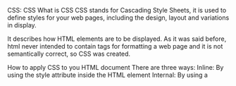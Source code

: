 CSS:
CSS
What is CSS 
CSS stands for Cascading Style Sheets, it is used to define styles for your web pages, including the design, layout and variations in display. 

It describes how HTML elements are to be displayed. As it was said before, html never intended to contain tags for formatting a web page and it is not semantically correct, so CSS was created.

How to apply CSS to you HTML document
There are three ways:
Inline: By using the style attribute inside the HTML element
Internal: By using a <style> element in the <head> section
Ex. 	<h1 style="color:blue;">A Blue Heading</h1>
<p style="color:red;">A red paragraph.</p>
External: by using a <link> element to link an external CSS file 
Ex.	<link rel="stylesheet" type="text/css" href="css/estilos.css">
The latter is the most common way to add CSS.


CSS syntax 

This language consists of defining rules specifying groups of styles that should be applied to particular elements or groups of elements on the web page. 

The rule opens with a selector that will select the html element/s that we are going to style. 

Selectors: 
By type (HTML tag): h1{ , p{ , etc
If we want to select more than one, we add them separated by a coma: h1, h3, p{
When a tag is inside another tag, we separate them by a space: ul li{
To select every element:  *{
By id: #id{
By class: .class{
When a tag is inside another tag, we separate them 






Once we have selected the element/s, it's time to style them by adding the property and its value:
Some properties: 
font-size: 18px;
background-color: #8A2BE2;
text-align: center;
margin: 5%;
border: 5px;
etc

What is Specificity
If there are two or more conflicting CSS rules that point to the same element, the browser follows some rules to determine which one is more specific and therefore applied. 

Specificity Hierarchy: 

The property applied (if there´s any conflict) will always be the one with the highest hierarchy.

However, if the conflict is between two selectors within the same hierarchy, the property applied will be the one applied later (the one that is lower in the document, by cascading).

If we add !important to a property it will now have the highest hierarchy, however, this is a bad practice and should not be used.







Box Theory
Box Theory is that every HTML element is considered to be wrapped around by a box.

There are two types of boxes:
Block boxes: which wrap the most important HTML elements, these are boxes that form a block, the box adapts to the container's width. (Ex. h2 elements) 
Inline boxes: where the width of the box depends on the width of its content (Ex. b elements)

This means that if you put any element after a <h2> element, it will automatically be shown below it. However, an inline element after a <b> element, will be shown immediately after the b element has ended and can be in the same line.

Box Model
Every box contains 4 main elements:
Content: the content of the box, where text and images appear.
Padding: distance from the content to the border, its transparent space. 
Border: a border that goes around the padding and content.
Margin: distance from the border to the next box. Transparent space.



CSS Layout 
A good layout makes important stuff easily accessible and intuitive to find, making users stay on the site. 
 
Layout is a term that explains how a website is displayed on the screen. Using semantic tags in HTML (block elements that allow information to be grouped) with CSS we will be able to display as we want, these elements throughout the page.

A good layout should consider certain factors as: 
viewing ports
display devices
browsers
user´s screen sizes

The default layout will be the normal flow, one element below the other one, however, with CSS we can arrange the way elements are displayed using the display property. 
CSS Flexbox Layout
Flexbox is a one dimensional layout model that is efficient when aligning, distributing and directing elements in a page. 

The property display: flex; is applied to the container but will affect the items inside it, that will become flex items.

The key terminologies in Flexbox are the main axis and the cross axis. A flex container´s main axis is the primary axis along which these flex items are laid out, and the cross axis is perpendicular to it.

There are some properties that are applied to the container but will affect the items:

flex direction: defines the position of the axises (3 possible values)
the default value, x axis and y axis remain as normal.
column reverse: x axis will now be y axis and y axis will now be x axis
column: x axis will now be y axis and it will go from right to left. And y axis will now be x axis and it will go from top to bottom
flex wrap: 
no wrap: default value, boxes will adapt to the screen´s size
wrap: when screen/window reduces its size, boxes will not reduce it size but will maintain it and if no longer enter in the screen, they will move to the next row below. 
justify content:
space between: will give margin to the items
space around: so there is as much as possible space between boxes
space evenly: it will let the same space between the boxes and between the boxes and the border
align-items:
flex start: default value that puts items from the left 
center: it will center items vertically 
flex end: items will go at the end

Properties applied directly to the items:

align self: same possible values than align items property. To center itself
margin: 
auto: the item will center in the middle of the screen
flex grow: space between boxes will always remain the same (proportions) , even if the screen size is reduced
flex basis: its like the width property, but this one has priority.
flex shrink: allows us to choose how much space a box can loose if the screen size is reduced (if one box has flex shrink: 0, then if the screen size reduced, the other boxes will modify their size while this one will stay the same)
flex: its a shorthand that groups the three last properties (flex grow, basis and shrink) Ex. flex: 1 0 350px;
CSS Grid Layout
Unlike flexbox, grid is a two dimensional layout model (it can handle both rows and columns of the layout). Grid works with a 12-grid arrangement (the screen is invisibly divided into 12 parts.

The property display: gris; is applied to the container but will affect the items inside it, that will become grid items. The default value after applying this property, will create just 1 column (that will act as a block) so to add more cells to the grid we can use the properties: grid-template-rows or grid-template-columns, as explained below.

Properties applied to the container but will affect the items:

grid-template-rows: to add rows	
grid-template-columns: to add columns
Ex.
.grid-container{
	display: grid;
	grid-template-rows: 150px 150px 

grid-gap: (shorthand) it will add something like a margin but between cells grid-gap: 10px;


Properties applied directly to the items:

grid-column: to combine columns, to tell the start and the end of a cell grid-column:1 / 3;
One cell will start in column 1 and end in column 3, the other ones will just keep moving.
grid-row: to combine rows, to tell the start and the end of a cell.




Aligning and flow control properties:

	Added to the GRID CONTAINER:
particular aligning of an item: 
justify-items: this property will center the items horizontally (columns), 
align-items: this property will center the items vertically (rows)
3 possible values for both of them properties:
center: to center the cell content (pic)
start: so items start at the beginning of the page
end: so items end at the end of the page

columns and rows alignments applied to the container: 
Now everything will move as a block
justify-content: to center the container´s columns horizontally.
same 3 values as mentioned above (center, start, end)
align-content: to center the container´s columns vertically. (center, start, end)
Ex. 
.grid-container{
	display: grid;
	justify-content: center;
	align-content: center;
align-items: center;
	justify-items: center;

.grid-item{
	align-items: center;
	justify-items: center;

Added to the GRID ITEM:
align-self: align every item individually (vertically). Values: center, start, end
justify-self: align every item individually (horizontally). Values: center, start, end
place-self: shorthand of the last two properties (align, justify). Ex. place-self: end start;


CSS Methodologies
Using different methodologies we can organize our style sheets in order to achieve a semantic, accessible and easy to maintain code. 

Methodologies such as OOCSS, BEM, SMACSS, can be applied on its own or combined.
OOCSS (Object Oriented CSS)
OOCSS will focus on code reutilization and pattern searching in order to achieve more efficient and easy to maintain style sheets. 

An “Object” in OOCSS can be any repeating visual pattern that can be specified in snippets of code (from buttons, containers, medias, widgets, or even a full page, to any element of our interface that could and should be repeated/ reutilized as many times as necessary).


First rule of OOCSS: Separate the object´s style from its structure

The structure refers to things that are invisible to the user, such as instructions for element size and positioning (height, width, margins, padding, overflow)
And its style refers to the visual properties of elements (colors, fonts, shadows, gradients, etc).
Ex. 

Image 1 does not separates structure from style while image 2 does, where there is not as much repeated text as in image 1.

Second image classes would be added like:






Second rule of OOCSS: Separation of container and content
Styles should never be scoped to particular containers, otherwise could not be reused. Ex. -->


Benefits of OOCSS:
Speed: cutting down on repetitions helps applications run faster. 
Scalability (escalabilidad): as it allows you to freely mix and re-apply classes on different elements, it is easy to reuse things.
Efficiency: having fewer blocks of code makes CSS easier to scan that will facilitate editing and updating.
However there might also be some disadvantages:
Increase number of classes added to an element 
May be overkill for small projects
BEM: (Block Element Modifier)
In order to prevent specification problems, BEM is a naming convention for classes in HTML and CSS.
It consists on choosing a mnemotechnic name for our classes, following some rules:
class = “containerName__elementName”
Ex. 
<div class=”contact-form”>
	<input type=”text class=”contact-form__input”>
<p class=”contact-form__p”>
		<h2 class=”contact-form__p-h2”></h2>
</div>
<div class=”csuscriber-form”>
<p class=”suscriber-form__p”>
		<h2 class=”contact-form__p-h2”></h2>
</div>

SMACSS: (Scalable and Modular Architecture for CSS)
Like OOCSS, the purpose is less code repetition, a more consistent experience, and easier maintenance. 

There are 5 general categories of CSS rules:

Base: The defaults (html, body, h1, ul, etc)
Layout: divide the page into major sections
Module: the reusable modular components of a design
State: these describe how things look when in a particular state (hidden, active, inactive)
Theme: define things like color scheme or typography 

1.Base Rules:
Applied directly to elements through elements selectors, not specific class or ID selectors

2.Layout Rules:
There are major and minor components in every design, a header block would be a major component, while the combination of logo and tagline (lema) within the header, would be a minor component. 
The layout rules of SMACSS apply to major components;

3.Module Rules:
Modules are built around minor page components like navigation bars and widgets. They tend to be inside layout components and even within other modules.
Modules should be designed so they can exist on their own, which gives them greater flexibility in being combined and moved around to different parts of the design without breaking the layout. With modules we do want to avoid IDs and element selectors. More reuse means classes.

4.State Rules:
A state style is one that augments or overrides other styles under given conditions.

Most of us tend to mix styles across all of these categories, creating complexity, instead, applying some guidelines to each will simplify our css.

So a naming convention would help:
Base: nothing needed
Layout: l- or layout- prefixes 
State: is- + state. Ex. is-active 
Module: just use module name 


Media queries
With the @media rule, we can include a block of CSS properties if a certain condition is true. Adding a Breakppint, certain parts of the design will behave differently on each side of the breakpoint. Ex. 
@media screen and (max-width: 700px){
	.nav{
		width:100%;
		height:60%;
	}
	.section{
		width:100%;
		height:50%;
	}
}
When the width of the screen is bigger than 700px, it will act as normal, but when it is smaller than 700px, it will acquire the conditions i´ve put below the @media rule.

The question now is which unit to use for breakpoints? 
Using em media queries, your web page will be able to adapt even if the user had changed the font size on their screen, as the em will adapt to it. However, using px media queries, if the user has changed its font size, the breakpoint will remain the same, even though a bigger font size will require a bigger container.
So in conclusion, when using the em media query, the breakpoint will adapt to the conditions set by the user, so if the font size is bigger, the the viewport will need to adapt sooner than if it was normal, meaning that someone on a tablet might see the mobile layout.



jQuery: 
It is a Java Script´s library, a collection of tools that allow us to implement functionalities or effects, without the need of writing all the code that would be really needed to do it. 
It has an API that we can use to access its functionalities. (https://api.jquery.com/) 

Basic concept of jQuery is to “select some elements and do something with them” 

Selecting elements: jQuery supports most CSS selectors and others;
$( "#byId" );
$( ".byClass" );
$( "input[name='first_name']" ); By attribute
$( "#contents ul.people li" ); By compound CSS selector (when a tag is inside another, like ul li)
$( "div.myClass, ul.people" ); By a comma separated list of selectors (separating with a comma you can include plenty of CSS selectors)

Pseudo selectors:
Ex. 
$( "#myForm :input" );  Select all input-like elements in a form with that id
$( "form :checked" );  “checked” not only for checkboxes but also for radio buttons. use “selected” only for <select> elements 
etc. 

Bootstrap: 
Link to bootstrap webpage (with info about each tool bootstrap offers) →
https://getbootstrap.com/docs/5.0/layout/breakpoints/

It is a framework that enables developers and designers to quickly build fully responsive websites. It includes HTML and CSS based design templates for forms, buttons, tables, etcc. It also includes user interface components, layouts and JS tools.

Adding the following link to our HTML document
<link href="https://cdn.jsdelivr.net/npm/bootstrap@5.0.2/dist/css/bootstrap.min.css" rel="stylesheet" integrity="sha384-EVSTQN3/azprG1Anm3QDgpJLIm9Nao0Yz1ztcQTwFspd3yD65VohhpuuCOmLASjC" crossorigin="anonymous">


Materialize: 
A responsive front-end framework similar to Bootstrap. Materialize CSS is based off Google´s material design.
Link to materialize webpage (with info about each tool materialize offers) →
https://materializecss.com/getting-started.html

CSS Preprocessors: 
A CSS preprocessor is a scripting language that extends CSS, basically you write CSS in a slightly different form (another language but so similar to CSS) and then compile it and get standard CSS code.
Preprocessors allow us to use logic in our CSS code, such as variables, nesting, inheritance, functions, etc. It make it easy to automate repetitive tasks, reduce the number of errors and code bloat, create reusable code snippets, etc.
There are plenty of CSS preprocessors, the oldest one is SASS.
SASS (Syntactically Awesome Style Sheet): 
Allows frontend developers to use logic in their CSS code;
Variables: 
variables as a way to store information that is going to be reused, like colors, etc. Sass uses $ symbol to make sth a variable. Ex. 

Sass.
$font-stack:    Helvetica, sans-serif
$primary-color: #333

body
  font: 100% $font-stack
  color: $primary-color


Css.
body {
  font: 100% Helvetica, sans-serif;
  color: #333;
}

Nesting:
Sass will let you nest your CSS selectors in a way that follows the same visual hierarchy of your HTML. Ex.

Sass.
nav
  ul
    margin: 0
    padding: 0
    list-style: none

  li
    display: inline-block

  a
    display: block
    padding: 6px 12px
    text-decoration: none
Css.
nav ul {
  margin: 0;
  padding: 0;
  list-style: none;
}
nav li {
  display: inline-block;
}
nav a {
  display: block;
  padding: 6px 12px;
  text-decoration: none;
}


Partials:
You can create partial Sass files that contain little snippets of CSS that you can include in others Sass files. Usually named like _partial.scss and used with the @use rule 
Modules:
You don't have to write all your Sass in a single file, you can split it up and use the @use rule. This rule will load another Sass file as a Module, which means you can refer to its variables, mixins and functions in your Sass file. Ex. 

Sass. 
// _base.sass
$font-stack:    Helvetica, sans-serif
$primary-color: #333

body
  font: 100% $font-stack
  color: $primary-color
Css. 
// styles.sass
@use 'base'

.inverse
  background-color: base.$primary-color
  color: white

Mixins:
A mixin lets you make groups of CSS declarations that you want to reuse throughout your site. 
To create a mixin, use the @mixin directive and give it a name, then you can use it as a CSS declaration starting with @include followed by the name of the mixin. Ex. 

Sass. 
@mixin theme($theme: DarkGray)
  background: $theme
  box-shadow: 0 0 1px rgba($theme, .25)
  color: #fff


.info
  @include theme

.alert
  @include theme($theme: DarkRed)

.success
  @include theme($theme: DarkGreen)





Css. 
.info {
  background: DarkGray;
  box-shadow: 0 0 1px rgba(169, 169, 169, 0.25);
  color: #fff;
}

.alert {
  background: DarkRed;
  box-shadow: 0 0 1px rgba(139, 0, 0, 0.25);
  color: #fff;
}

.success {
  background: DarkGreen;
  box-shadow: 0 0 1px rgba(0, 100, 0, 0.25);
  color: #fff;
}


Extend/Inheritance:
Using @extend lets you share a set of CSS properties from one selector to another. Ex.

Sass.
/* This CSS will print because %message-shared is extended. */
%message-shared
  border: 1px solid #ccc
  padding: 10px
  color: #333
.message
  @extend %message-shared

.success
  @extend %message-shared
  border-color: green

.error
  @extend %message-shared
  border-color: red

.warning
  @extend %message-shared
  border-color: yellow
Css.
/* This CSS will print because %message-shared is extended. */
.message, .success, .error, .warning {
  border: 1px solid #ccc;
  padding: 10px;
  color: #333;
}

.success {
  border-color: green;
}

.error {
  border-color: red;
}

.warning {
  border-color: yellow;


You create a block of properties and then apply it to different selectors, so you don't have to write it that many times.
Operators:
Sass has a handful of standard math operators. Ex. Take pixel values and convert them to percentages.


Sass.
.container
  width: 100%

article[role="main"]
  float: left
  width: 600px / 960px * 100%

aside[role="complementary"]
  float: right
  width: 300px / 960px * 100%


 Css.
.container {
  width: 100%;
}
article[role="main"] {
  float: left;
  width: 62.5%;
}
aside[role="complementary"] {
  float: right;
  width: 31.25%;
}
